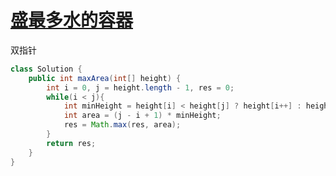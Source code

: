 # [盛最多水的容器](https://leetcode-cn.com/problems/container-with-most-water/)

双指针

```java
class Solution {
    public int maxArea(int[] height) {
        int i = 0, j = height.length - 1, res = 0;
        while(i < j){
            int minHeight = height[i] < height[j] ? height[i++] : height[j--];
            int area = (j - i + 1) * minHeight;
            res = Math.max(res, area);
        }
        return res;
    }
}
```

